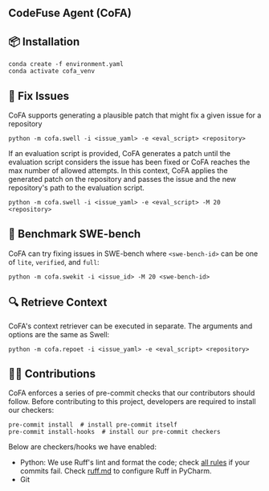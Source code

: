 ## CodeFuse Agent (CoFA)

## 📦 Installation

```shell
conda create -f environment.yaml
conda activate cofa_venv
```

## 🚀 Fix Issues

CoFA supports generating a plausible patch that might fix a given issue for a repository

```shell
python -m cofa.swell -i <issue_yaml> -e <eval_script> <repository>
```

If an evaluation script is provided, CoFA generates a patch until the evaluation script considers the issue has been fixed or CoFA reaches the max number of allowed attempts. In this context, CoFA applies the generated patch on the repository and passes the issue and the new repository's path to the evaluation script.

```shell
python -m cofa.swell -i <issue_yaml> -e <eval_script> -M 20 <repository>
```

## 🚀 Benchmark SWE-bench

CoFA can try fixing issues in SWE-bench where `<swe-bench-id>` can be one of `lite`, `verified`, and `full`:

```shell
python -m cofa.swekit -i <issue_id> -M 20 <swe-bench-id> 
```

## 🔍 Retrieve Context

CoFA's context retriever can be executed in separate. The arguments and options are the same as Swell: 

```shell
python -m cofa.repoet -i <issue_yaml> -e <eval_script> <repository>
```

## 👨‍💻‍ Contributions

CoFA enforces a series of pre-commit checks that our contributors should follow. Before contributing to this project, developers are required to install our checkers:

```shell
pre-commit install  # install pre-commit itself
pre-commit install-hooks  # install our pre-commit checkers
```

Below are checkers/hooks we have enabled:
+ Python: We use Ruff's lint and format the code; check [all rules](https://docs.astral.sh/ruff/rules/) if your commits fail. Check [ruff.md](../docs/ruff.md) to configure Ruff in PyCharm. 
+ Git 
